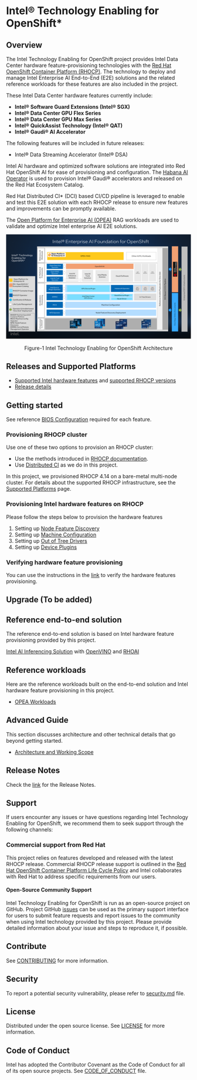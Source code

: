 # Intel® Technology Enabling for OpenShift*
## Overview
The Intel Technology Enabling for OpenShift project provides Intel Data Center hardware feature-provisioning technologies with the [Red Hat OpenShift Container Platform (RHOCP)](https://www.redhat.com/en/technologies/cloud-computing/openshift/container-platform). The technology to deploy and manage Intel Enterprise AI End-to-End (E2E) solutions and the related reference workloads for these features are also included in the project.  

These Intel Data Center hardware features currently include: 
- **Intel® Software Guard Extensions (Intel® SGX)**
- **Intel® Data Center GPU Flex Series**
- **Intel® Data Center GPU Max Series** 
- **Intel® QuickAssist Technology (Intel® QAT)**
- **Intel® Gaudi® AI Accelerator**

The following features will be included in future releases:  
- Intel® Data Streaming Accelerator (Intel® DSA) 

Intel AI hardware and optimized software solutions are integrated into Red Hat OpenShift AI for ease of provisioning and configuration. The [Habana AI Operator](https://catalog.redhat.com/software/container-stacks/detail/64342b3bcbfbb9a6588ce8dd?gs&q=habana) is used to provision Intel® Gaudi® accelerators and released on the Red Hat Ecosystem Catalog.

Red Hat Distributed CI* (DCI) based CI/CD pipeline is leveraged to enable and test this E2E solution with each RHOCP release to ensure new features and improvements can be promptly available.

The [Open Platform for Enterprise AI (OPEA)](https://github.com/opea-project) RAG workloads are used to validate and optimize Intel enterprise AI E2E solutions.

![Alt text](/docs/images/Intel-Technology-Enabling-for-OpenShift-Architecture.png)

<div align="center">
  Figure-1 Intel Technology Enabling for OpenShift Architecture 
</div>

## Releases and Supported Platforms 
- [Supported Intel hardware features](/docs/supported_platforms.md#supported-intel-hardware-features) and [supported RHOCP versions](/docs/supported_platforms.md#supported-rhocp-versions)  
- [Release details](/docs/releases.rst)

## Getting started
See reference [BIOS Configuration](/docs/supported_platforms.md#bios-configuration) required for each feature.

### Provisioning RHOCP cluster   
Use one of these two options to provision an RHOCP cluster: 
- Use the methods introduced in [RHOCP documentation](https://docs.openshift.com/container-platform/4.14/installing/index.html). 
- Use [Distributed CI](https://doc.distributed-ci.io/) as we do in this project.  

In this project, we provisioned RHOCP 4.14 on a bare-metal multi-node cluster. For details about the supported RHOCP infrastructure, see the [Supported Platforms](/docs/supported_platforms.md) page.

### Provisioning Intel hardware features on RHOCP
Please follow the steps below to provision the hardware features 
1. Setting up [Node Feature Discovery](/nfd/README.md) 
2. Setting up [Machine Configuration](/machine_configuration/README.md) 
3. Setting up [Out of Tree Drivers](/kmmo/README.md) 
4. Setting up [Device Plugins](/device_plugins/README.md) 

### Verifying hardware feature provisioning 
You can use the instructions in the [link](/tests/l2/README.md) to verify the hardware features provisioning. 

## Upgrade (To be added) 

## Reference end-to-end solution 
The reference end-to-end solution is based on Intel hardware feature provisioning provided by this project. 

[Intel AI Inferencing Solution](/e2e/inference/README.md) with [OpenVINO](https://github.com/openvinotoolkit/openvino) and [RHOAI](https://www.redhat.com/en/technologies/cloud-computing/openshift/openshift-data-science) 

## Reference workloads 
Here are the reference workloads built on the end-to-end solution and Intel hardware feature provisioning in this project. 
- [OPEA Workloads](workloads/opea/chatqna/README.md)

## Advanced Guide 
This section discusses architecture and other technical details that go beyond getting started. 
- [Architecture and Working Scope](https://github.com/intel/intel-technology-enabling-for-openshift/wiki/Intel-Technology-Enabling-for-OpenShift-Architecture-and-Working-Scope) 

## Release Notes
Check the [link](https://github.com/intel/intel-technology-enabling-for-openshift/releases/) for the Release Notes.  

## Support
If users encounter any issues or have questions regarding Intel Technology Enabling for OpenShift, we recommend them to seek support through the following channels:
### Commercial support from Red Hat 
This project relies on features developed and released with the latest RHOCP release. Commercial RHOCP release support is outlined in the [Red Hat OpenShift Container Platform Life Cycle Policy](https://access.redhat.com/support/policy/updates/openshift) and Intel collaborates with Red Hat to address specific requirements from our users.  

#### Open-Source Community Support
Intel Technology Enabling for OpenShift is run as an open-source project on GitHub. Project GitHub [issues](https://github.com/intel/intel-technology-enabling-for-openshift/issues) can be used as the primary support interface for users to submit feature requests and report issues to the community when using Intel technology provided by this project. Please provide detailed information about your issue and steps to reproduce it, if possible.

## Contribute
See [CONTRIBUTING](CONTRIBUTING.md) for more information.

## Security
To report a potential security vulnerability, please refer to [security.md](/security.md) file. 

## License
Distributed under the open source license. See [LICENSE](/LICENSE.txt) for more information.

## Code of Conduct
Intel has adopted the Contributor Covenant as the Code of Conduct for all of its open source projects. See [CODE_OF_CONDUCT](/CODE_OF_CONDUCT.md) file.
